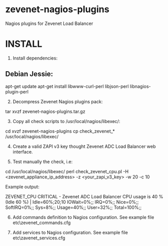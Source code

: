 # zevenet-nagios-plugins
Nagios plugins for Zevenet Load Balancer

INSTALL
=======

1. Install dependencies:

Debian Jessie:
--------------

apt-get update
apt-get install libwww-curl-perl libjson-perl libnagios-plugin-perl


2. Decompress Zevenet Nagios plugins pack:

tar xvzf zevenet-nagios-plugins.tar.gz


3. Copy all check scripts to /usr/local/nagios/libexec/:

cd xvzf zevenet-nagios-plugins
cp check_zevenet_* /usr/local/nagios/libexec/


4. Create a valid ZAPI v3 key thought Zevenet ADC Load Balancer web interface.


5. Test manually the check, i.e:

cd /usr/local/nagios/libexec/
perl check_zevenet_cpu.pl -H <zevenet_appliance_ip_address> -z <your_zapi_v3_key> -w 20 -c 10

Example output:

ZEVENET_CPU CRITICAL - Zevenet ADC Load Balancer CPU usage is 40 % (Idle 60 %) | Idle=60%;20;10 IOWait=0%;; IRQ=0%;; Nice=0%;; SoftIRQ=0%;; Sys=8%;; Usage=40%;; User=32%;; Total=100%;;


6. Add commands definition to Nagios configuration. See example file etc\zevenet_commands.cfg


7. Add services to Nagios configuration. See example file etc\zavenet_services.cfg
